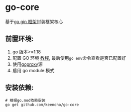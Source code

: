 # go-core

基于[go gin 框架](https://github.com/gin-gonic/gin)封装框架核心

## 前置环境:

1. go 版本>=1.18
2. 配置 GO 环境 [教程](https://www.topgoer.com/%E5%BC%80%E5%8F%91%E7%8E%AF%E5%A2%83/), 最后使用`go env`命令查看是否已配置好
3. 使用[goproxy](https://goproxy.cn)源
4. 启用 go module 模式

## 安装依赖:

```shell
# 根据go.mod依赖安装
go get github.com/keenoho/go-core
```